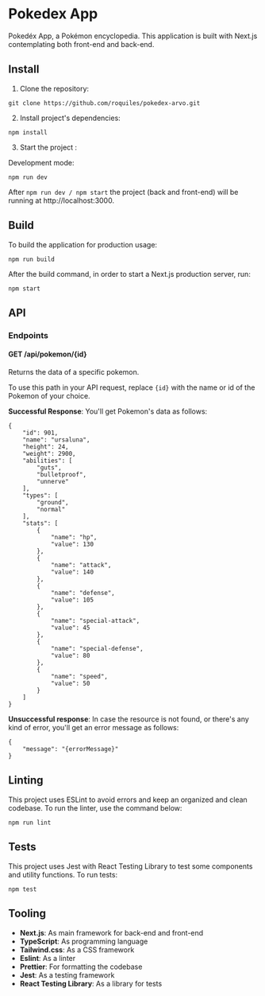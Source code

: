 # Pokedex App

Pokedéx App, a Pokémon encyclopedia.
This application is built with Next.js contemplating both front-end and back-end.

## Install

1. Clone the repository:

```
git clone https://github.com/roquiles/pokedex-arvo.git
```

2. Install project's dependencies:

```
npm install
```

3. Start the project :

Development mode:

```
npm run dev
```

After `npm run dev / npm start` the project (back and front-end) will be running at http://localhost:3000.

## Build

To build the application for production usage:

```
npm run build
```

After the build command, in order to start a Next.js production server, run:

```
npm start
```

## API

### Endpoints

#### GET /api/pokemon/{id}

Returns the data of a specific pokemon.

To use this path in your API request, replace `{id}` with the name or id of the Pokemon of your choice.

**Successful Response**: You'll get Pokemon's data as follows:

```
{
    "id": 901,
    "name": "ursaluna",
    "height": 24,
    "weight": 2900,
    "abilities": [
        "guts",
        "bulletproof",
        "unnerve"
    ],
    "types": [
        "ground",
        "normal"
    ],
    "stats": [
        {
            "name": "hp",
            "value": 130
        },
        {
            "name": "attack",
            "value": 140
        },
        {
            "name": "defense",
            "value": 105
        },
        {
            "name": "special-attack",
            "value": 45
        },
        {
            "name": "special-defense",
            "value": 80
        },
        {
            "name": "speed",
            "value": 50
        }
    ]
}
```

**Unsuccessful response**: In case the resource is not found, or there's any kind of error, you'll get an error message as follows:

```
{
    "message": "{errorMessage}"
}
```

## Linting

This project uses ESLint to avoid errors and keep an organized and clean codebase. To run the linter, use the command below:

```
npm run lint
```

## Tests

This project uses Jest with React Testing Library to test some components and utility functions. To run tests:

```
npm test
```

## Tooling

- **Next.js**: As main framework for back-end and front-end
- **TypeScript**: As programming language
- **Tailwind.css**: As a CSS framework
- **Eslint**: As a linter
- **Prettier**: For formatting the codebase
- **Jest**: As a testing framework
- **React Testing Library**: As a library for tests
